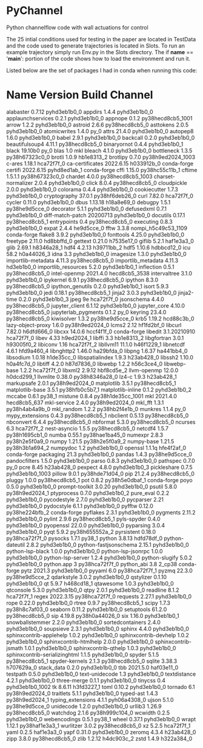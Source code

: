 # PyChannel
Python channelflow code with wall actuations for control

The 25 intial conditions used for testing in the paper are located in TestData and the code used to generate trajectories is located in Slots. To run an example trajectory simply run Env.py in the Slots directory. The if __name__ == '__main__': portion of the code shows how to load the environment and run it.

Listed below are the set of packages I had in conda when running this code:
# Name                    Version                   Build  Channel
alabaster                 0.7.12             pyhd3eb1b0_0
appdirs                   1.4.4              pyhd3eb1b0_0
applaunchservices         0.2.1              pyhd3eb1b0_0
appnope                   0.1.2           py38hecd8cb5_1001
arrow                     1.2.2              pyhd3eb1b0_0
astroid                   2.6.6            py38hecd8cb5_0
asttokens                 2.0.5              pyhd3eb1b0_0
atomicwrites              1.4.0                      py_0
attrs                     21.4.0             pyhd3eb1b0_0
autopep8                  1.6.0              pyhd3eb1b0_0
babel                     2.9.1              pyhd3eb1b0_0
backcall                  0.2.0              pyhd3eb1b0_0
beautifulsoup4            4.11.1           py38hecd8cb5_0
binaryornot               0.4.4              pyhd3eb1b0_1
black                     19.10b0                    py_0
blas                      1.0                         mkl
bleach                    4.1.0              pyhd3eb1b0_0
bottleneck                1.3.5            py38h67323c0_0
brotli                    1.0.9                hb1e8313_2
brotlipy                  0.7.0           py38h9ed2024_1003
c-ares                    1.18.1               hca72f7f_0
ca-certificates           2022.6.15            h033912b_0    conda-forge
certifi                   2022.6.15          pyhd8ed1ab_1    conda-forge
cffi                      1.15.0           py38hc55c11b_1
cftime                    1.5.1.1          py38h67323c0_0
chardet                   4.0.0           py38hecd8cb5_1003
charset-normalizer        2.0.4              pyhd3eb1b0_0
click                     8.0.4            py38hecd8cb5_0
cloudpickle               2.0.0              pyhd3eb1b0_0
colorama                  0.4.4              pyhd3eb1b0_0
cookiecutter              1.7.3              pyhd3eb1b0_0
cryptography              37.0.1           py38hf6deb26_0
curl                      7.82.0               hca72f7f_0
cycler                    0.11.0             pyhd3eb1b0_0
dbus                      1.13.18              h18a8e69_0
debugpy                   1.5.1            py38he9d5cce_0
decorator                 5.1.1              pyhd3eb1b0_0
defusedxml                0.7.1              pyhd3eb1b0_0
diff-match-patch          20200713           pyhd3eb1b0_0
docutils                  0.17.1           py38hecd8cb5_1
entrypoints               0.4              py38hecd8cb5_0
executing                 0.8.3              pyhd3eb1b0_0
expat                     2.4.4                he9d5cce_0
fftw                      3.3.8           nompi_h5c49c53_1109    conda-forge
flake8                    3.9.2              pyhd3eb1b0_0
fonttools                 4.25.0             pyhd3eb1b0_0
freetype                  2.11.0               hd8bbffd_0
gettext                   0.21.0               h7535e17_0
giflib                    5.2.1                haf1e3a3_0
glib                      2.69.1               h8346a28_1
hdf4                      4.2.13               h39711bb_2
hdf5                      1.10.6               hdbbcd12_0
icu                       58.2                 h0a44026_3
idna                      3.3                pyhd3eb1b0_0
imagesize                 1.3.0              pyhd3eb1b0_0
importlib-metadata        4.11.3           py38hecd8cb5_0
importlib_metadata        4.11.3               hd3eb1b0_0
importlib_resources       5.2.0              pyhd3eb1b0_1
inflection                0.5.1            py38hecd8cb5_0
intel-openmp              2021.4.0          hecd8cb5_3538
intervaltree              3.1.0              pyhd3eb1b0_0
ipykernel                 6.9.1            py38hecd8cb5_0
ipython                   8.3.0            py38hecd8cb5_0
ipython_genutils          0.2.0              pyhd3eb1b0_1
isort                     5.9.3              pyhd3eb1b0_0
jedi                      0.18.1           py38hecd8cb5_1
jinja2                    3.0.3              pyhd3eb1b0_0
jinja2-time               0.2.0              pyhd3eb1b0_3
jpeg                      9e                   hca72f7f_0
jsonschema                4.4.0            py38hecd8cb5_0
jupyter_client            6.1.12             pyhd3eb1b0_0
jupyter_core              4.10.0           py38hecd8cb5_0
jupyterlab_pygments       0.1.2                      py_0
keyring                   23.4.0           py38hecd8cb5_0
kiwisolver                1.3.2            py38he9d5cce_0
krb5                      1.19.2               hcd88c3b_0
lazy-object-proxy         1.6.0            py38h9ed2024_0
lcms2                     2.12                 hf1fd2bf_0
libcurl                   7.82.0               h6dfd666_0
libcxx                    14.0.6               hccf4f1f_0    conda-forge
libedit                   3.1.20210910         hca72f7f_0
libev                     4.33                 h9ed2024_1
libffi                    3.3                  hb1e8313_2
libgfortran               3.0.1                h93005f0_2
libiconv                  1.16                 hca72f7f_2
libllvm11                 11.1.0               h46f1229_1
libnetcdf                 4.6.1                hfd9a460_4
libnghttp2                1.46.0               ha29bfda_0
libpng                    1.6.37               ha441bb4_0
libsodium                 1.0.18               h1de35cc_0
libspatialindex           1.9.3                h23ab428_0
libssh2                   1.10.0               h0a4fc7d_0
libtiff                   4.2.0                h87d7836_0
libwebp                   1.2.2                h56c3ce4_0
libwebp-base              1.2.2                hca72f7f_0
libxml2                   2.9.12               hbf8cd5e_2
llvm-openmp               12.0.0               h0dcd299_1
llvmlite                  0.38.0           py38h8346a28_0
lz4-c                     1.9.3                h23ab428_1
markupsafe                2.0.1            py38h9ed2024_0
matplotlib                3.5.1            py38hecd8cb5_1
matplotlib-base           3.5.1            py38hfb0c5b7_1
matplotlib-inline         0.1.2              pyhd3eb1b0_2
mccabe                    0.6.1                    py38_1
mistune                   0.8.4           py38h1de35cc_1001
mkl                       2021.4.0           hecd8cb5_637
mkl-service               2.4.0            py38h9ed2024_0
mkl_fft                   1.3.1            py38h4ab4a9b_0
mkl_random                1.2.2            py38hb2f4e1b_0
munkres                   1.1.4                      py_0
mypy_extensions           0.4.3            py38hecd8cb5_1
nbclient                  0.5.13           py38hecd8cb5_0
nbconvert                 6.4.4            py38hecd8cb5_0
nbformat                  5.3.0            py38hecd8cb5_0
ncurses                   6.3                  hca72f7f_2
nest-asyncio              1.5.5            py38hecd8cb5_0
netcdf4                   1.5.7            py38h1695cb1_0
numba                     0.55.1           py38hae1ba45_0
numexpr                   2.8.3            py38h2e5f0a9_0
numpy                     1.21.5           py38h2e5f0a9_2
numpy-base                1.21.5           py38h3b1a694_2
numpydoc                  1.2                pyhd3eb1b0_0
openssl                   1.1.1q               hfe4f2af_0    conda-forge
packaging                 21.3               pyhd3eb1b0_0
pandas                    1.4.3            py38he9d5cce_0
pandocfilters             1.5.0              pyhd3eb1b0_0
parso                     0.8.3              pyhd3eb1b0_0
pathspec                  0.7.0                      py_0
pcre                      8.45                 h23ab428_0
pexpect                   4.8.0              pyhd3eb1b0_3
pickleshare               0.7.5           pyhd3eb1b0_1003
pillow                    9.0.1            py38hde71d04_0
pip                       21.2.4           py38hecd8cb5_0
pluggy                    1.0.0            py38hecd8cb5_1
pot                       0.8.2            py38h5e0dbaf_1    conda-forge
poyo                      0.5.0              pyhd3eb1b0_0
prompt-toolkit            3.0.20             pyhd3eb1b0_0
psutil                    5.8.0            py38h9ed2024_1
ptyprocess                0.7.0              pyhd3eb1b0_2
pure_eval                 0.2.2              pyhd3eb1b0_0
pycodestyle               2.7.0              pyhd3eb1b0_0
pycparser                 2.21               pyhd3eb1b0_0
pydocstyle                6.1.1              pyhd3eb1b0_0
pyfftw                    0.12.0           py38he224bfb_2    conda-forge
pyflakes                  2.3.1              pyhd3eb1b0_0
pygments                  2.11.2             pyhd3eb1b0_0
pylint                    2.9.6            py38hecd8cb5_1
pyls-spyder               0.4.0              pyhd3eb1b0_0
pyopenssl                 22.0.0             pyhd3eb1b0_0
pyparsing                 3.0.4              pyhd3eb1b0_0
pyqt                      5.9.2            py38h655552a_2
pyrsistent                0.18.0           py38hca72f7f_0
pysocks                   1.7.1                    py38_1
python                    3.8.13               hdfd78df_0
python-dateutil           2.8.2              pyhd3eb1b0_0
python-fastjsonschema     2.15.1             pyhd3eb1b0_0
python-lsp-black          1.0.0              pyhd3eb1b0_0
python-lsp-jsonrpc        1.0.0              pyhd3eb1b0_0
python-lsp-server         1.2.4              pyhd3eb1b0_0
python-slugify            5.0.2              pyhd3eb1b0_0
python.app                3                py38hca72f7f_0
python_abi                3.8                      2_cp38    conda-forge
pytz                      2021.3             pyhd3eb1b0_0
pyyaml                    6.0              py38hca72f7f_1
pyzmq                     22.3.0           py38he9d5cce_2
qdarkstyle                3.0.2              pyhd3eb1b0_0
qstylizer                 0.1.10             pyhd3eb1b0_0
qt                        5.9.7                h468cd18_1
qtawesome                 1.0.3              pyhd3eb1b0_0
qtconsole                 5.3.0              pyhd3eb1b0_0
qtpy                      2.0.1              pyhd3eb1b0_0
readline                  8.1.2                hca72f7f_1
regex                     2022.3.15        py38hca72f7f_0
requests                  2.27.1             pyhd3eb1b0_0
rope                      0.22.0             pyhd3eb1b0_0
rtree                     0.9.7            py38hecd8cb5_1
scipy                     1.7.3            py38h8c7af03_0
seaborn                   0.11.2             pyhd3eb1b0_0
setuptools                61.2.0           py38hecd8cb5_0
sip                       4.19.8           py38h0a44026_0
six                       1.16.0             pyhd3eb1b0_1
snowballstemmer           2.2.0              pyhd3eb1b0_0
sortedcontainers          2.4.0              pyhd3eb1b0_0
soupsieve                 2.3.1              pyhd3eb1b0_0
sphinx                    4.4.0              pyhd3eb1b0_0
sphinxcontrib-applehelp   1.0.2              pyhd3eb1b0_0
sphinxcontrib-devhelp     1.0.2              pyhd3eb1b0_0
sphinxcontrib-htmlhelp    2.0.0              pyhd3eb1b0_0
sphinxcontrib-jsmath      1.0.1              pyhd3eb1b0_0
sphinxcontrib-qthelp      1.0.3              pyhd3eb1b0_0
sphinxcontrib-serializinghtml 1.1.5              pyhd3eb1b0_0
spyder                    5.1.5            py38hecd8cb5_1
spyder-kernels            2.1.3            py38hecd8cb5_0
sqlite                    3.38.3               h707629a_0
stack_data                0.2.0              pyhd3eb1b0_0
tbb                       2021.5.0             haf03e11_0
testpath                  0.5.0              pyhd3eb1b0_0
text-unidecode            1.3                pyhd3eb1b0_0
textdistance              4.2.1              pyhd3eb1b0_0
three-merge               0.1.1              pyhd3eb1b0_0
tinycss                   0.4             pyhd3eb1b0_1002
tk                        8.6.11               h3fd3227_1
toml                      0.10.2             pyhd3eb1b0_0
tornado                   6.1              py38h9ed2024_0
traitlets                 5.1.1              pyhd3eb1b0_0
typed-ast                 1.4.3            py38h9ed2024_1
typing_extensions         4.1.1              pyh06a4308_0
ujson                     5.1.0            py38he9d5cce_0
unidecode                 1.2.0              pyhd3eb1b0_0
urllib3                   1.26.9           py38hecd8cb5_0
watchdog                  2.1.6            py38h999c104_0
wcwidth                   0.2.5              pyhd3eb1b0_0
webencodings              0.5.1                    py38_1
wheel                     0.37.1             pyhd3eb1b0_0
wrapt                     1.12.1           py38haf1e3a3_1
wurlitzer                 3.0.2            py38hecd8cb5_0
xz                        5.2.5                hca72f7f_1
yaml                      0.2.5                haf1e3a3_0
yapf                      0.31.0             pyhd3eb1b0_0
zeromq                    4.3.4                h23ab428_0
zipp                      3.8.0            py38hecd8cb5_0
zlib                      1.2.12               h4dc903c_2
zstd                      1.4.9                h322a384_0
